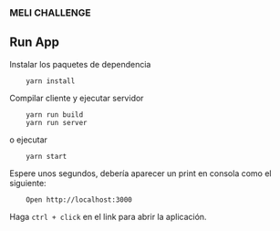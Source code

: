 ### MELI CHALLENGE
## Run App
Instalar los paquetes de dependencia
```
    yarn install
```

Compilar cliente y ejecutar servidor
```
    yarn run build
    yarn run server
```
o ejecutar
```
    yarn start
```
Espere unos segundos, debería aparecer un print en consola como el siguiente:
```
    Open http://localhost:3000
```
Haga `ctrl + click` en el link para abrir la aplicación.
